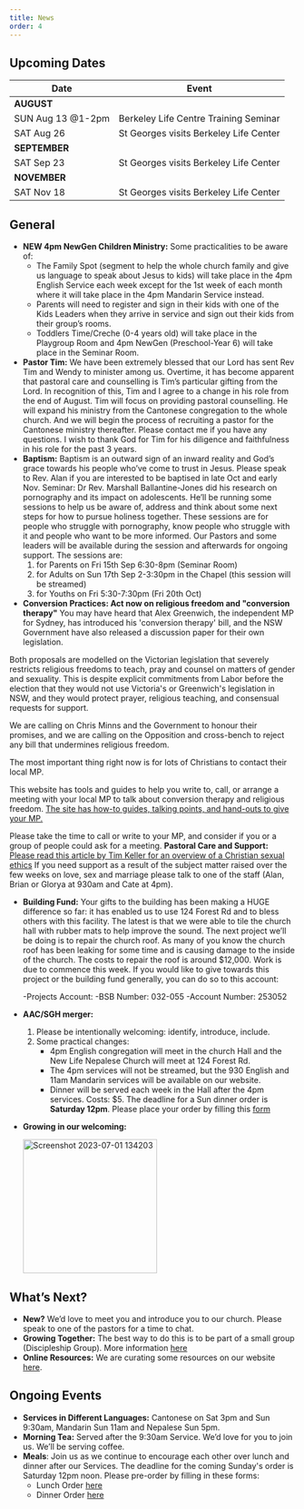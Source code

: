 ```yaml
---
title: News
order: 4
---
```


## Upcoming Dates

| Date | Event |
| ----- | ----- |
| **AUGUST** | |
| SUN Aug 13 @1-2pm | Berkeley Life Centre Training Seminar |
| SAT Aug 26 | St Georges visits Berkeley Life Center |
| **SEPTEMBER** | |
| SAT Sep 23 | St Georges visits Berkeley Life Center |
| **NOVEMBER** | |
| SAT Nov 18 | St Georges visits Berkeley Life Center |

## General

- **NEW 4pm NewGen Children Ministry:**
 Some practicalities to be aware of:
    - The Family Spot (segment to help the whole church family and give us language to speak about Jesus to kids) will take place in the 4pm English Service each week except for the 1st week of each month where it will take place in the 4pm Mandarin Service instead.
    - Parents will need to register and sign in their kids with one of the Kids Leaders when they arrive in service and sign out their kids from their group’s rooms.
    - Toddlers Time/Creche (0-4 years old) will take place in the Playgroup Room and 4pm NewGen (Preschool-Year 6) will take place in the Seminar Room.
- **Pastor Tim:** We have been extremely blessed that our Lord has sent Rev Tim and Wendy to minister among us. Overtime, it has become apparent that pastoral care and counselling is Tim’s particular gifting from the Lord. In recognition of this, Tim and I agree to a change in his role from the end of August. Tim will focus on providing pastoral counselling. He will expand his ministry from the Cantonese congregation to the whole church. And we will begin the process of recruiting a pastor for the Cantonese ministry thereafter. Please contact me if you have any questions. I wish to thank God for Tim for his diligence and faithfulness in his role for the past 3 years.   
- **Baptism:** Baptism is an outward sign of an inward reality and God’s grace towards his people who’ve come to trust in Jesus. Please speak to Rev. Alan if you are interested to be baptised in late Oct and early Nov. 
Seminar: Dr Rev. Marshall Ballantine-Jones did his research on pornography and its impact on adolescents. He’ll be running some sessions to help us be aware of, address and think about some next steps for how to pursue holiness together. These sessions are for people who struggle with pornography, know people who struggle with it and people who want to be more informed. Our Pastors and some leaders will be available during the session and afterwards for ongoing support. The sessions are:
    1. for Parents on Fri 15th Sep 6:30-8pm (Seminar Room)
    2. for Adults on Sun 17th Sep 2-3:30pm in the Chapel (this session will be streamed)
    3. for Youths on Fri 5:30-7:30pm (Fri 20th Oct)
- **Conversion Practices: 
Act now on religious freedom and "conversion therapy"**
You may have heard that Alex Greenwich, the independent MP for Sydney, has introduced his 'conversion therapy' bill, and the NSW Government have also released a discussion paper for their own legislation.

Both proposals are modelled on the Victorian legislation that severely restricts religious freedoms to teach, pray and counsel on matters of gender and sexuality. This is despite explicit commitments from Labor before the election that they would not use Victoria's or Greenwich's legislation in NSW, and they would protect prayer, religious teaching, and consensual requests for support.

We are calling on Chris Minns and the Government to honour their promises, and we are calling on the Opposition and cross-bench to reject any bill that undermines religious freedom.

The most important thing right now is for lots of Christians to contact their local MP.

This website has tools and guides to help you write to, call, or arrange a meeting with your local MP to talk about conversion therapy and religious freedom. [The site has how-to guides, talking points, and hand-outs to give your MP.](https://contactyourmp.org.au)

Please take the time to call or write to your MP, and consider if you or a group of people could ask for a meeting.
**Pastoral Care and Support:** [Please read this article by Tim Keller for an overview of a Christian sexual ethics](https://www.christ2rculture.com/resources/Ministry-Blog/The-Gospel-and-Sex-by-Tim-Keller.pdf)
If you need support as a result of the subject matter raised over the few weeks on love, sex and marriage please talk to one of the staff (Alan, Brian or Glorya at 930am and Cate at 4pm). 

- **Building Fund:** Your gifts to the building has been making a HUGE difference so far: it has enabled us to use 124 Forest Rd and to bless others with this facility. The latest is that we were able to tile the church hall with rubber mats to help improve the sound. The next project we’ll be doing is to repair the church roof. As many of you know the church roof has been leaking for some time and is causing damage to the inside of the church. The costs to repair the roof is around $12,000. Work is due to commence this week.  If you would like to give towards this project or the building fund generally, you can do so to this account: 

    -Projects Account:
        -BSB Number: 032-055
        -Account Number: 253052
  
- **AAC/SGH merger:**
    1. Please be intentionally welcoming: identify, introduce, include. 
    2. Some practical changes: 
        - 4pm English congregation will meet in the church Hall and the New Life Nepalese Church will meet at 124 Forest Rd.
        - The 4pm services will not be streamed, but the 930 English and 11am Mandarin services will be available on our website.
        - Dinner will be served each week in the Hall after the 4pm services. Costs: $5. The deadline for a Sun dinner order is **Saturday 12pm**. Please place your order by filling this [form](https://tinyurl.com/sundinners)


- **Growing in our welcoming:**

  <img width="236" alt="Screenshot 2023-07-01 134203" src="https://github.com/stgeorgeshurstville/bulletin/assets/119166299/b540ac1c-0ba4-481e-90a5-5464939f7e4c">


## What’s Next?
- **New?** We’d love to meet you and introduce you to our church. Please speak to one of the pastors for a time to chat. 
- **Growing Together:** The best way to do this is to be part of a small group (Discipleship Group). More information [here](https://stgeorgeshurstville.org.au/discipleship-groups)
- **Online Resources:** We are curating some resources on our website [here](https://stgeorgeshurstville.org.au/lets-talk-about-christianity).  

## Ongoing Events
- **Services in Different Languages:** Cantonese on Sat 3pm and Sun 9:30am, Mandarin Sun 11am and Nepalese Sun 5pm. 
- **Morning Tea:**  Served after the 9:30am Service. We’d love for you to join us. We’ll be serving coffee.
- **Meals**: Join us as we continue to encourage each other over lunch and dinner after our Services. The deadline for the coming Sunday's order is Saturday 12pm noon. Please pre-order by filling in these forms:
   - Lunch Order [here](https://tinyurl.com/sunlunches)
   - Dinner Order [here](https://tinyurl.com/sundinners)


